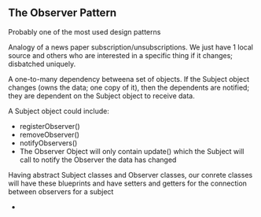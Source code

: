 <h2>The Observer Pattern</h2>
<p>Probably one of the most used design patterns </p>
<p>Analogy of a news paper subscription/unsubscriptions. We just have 1 
local source and others who are interested in a specific thing if it 
changes; disbatched uniquely. </p>
<p> A one-to-many dependency betweena set of objects. If the Subject 
object changes (owns the data; one copy of it), then the dependents are 
notified; they are dependent on the Subject object to receive data. </p>

<p> A Subject object could include: </p>
<ul>
<li> registerObserver()</li>
<li> removeObserver()</li>
<li> notifyObservers() </li>
<li> The Observer Object will only contain update() which the 
Subject will call to notify the Observer the data has changed</li>
 </ul>

<p> Having abstract Subject classes and Observer classes, our 
conrete classes will have these blueprints and have setters and 
getters for the connection between observers for a subject</p>
<ul>
<li> </li>
 </ul>
